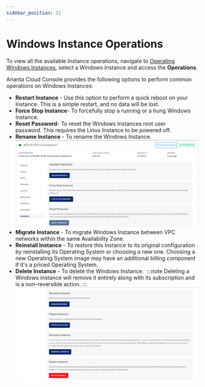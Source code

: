 ```yaml
---
sidebar_position: 11
---
```

# Windows Instance Operations

To view all the available Instance operations, navigate to [Operating Windows Instances](AboutWindowsInstances), select a Windows Instance and access the **Operations**.

Ananta Cloud Console provides the following options to perform common operations on Windows Instances:
- **Restart Instance** - Use this option to perform a quick reboot on your Instance. This is a simple restart, and no data will be lost.
- **Force Stop Instance**- To forcefully stop a running or a hung Windows Instance.
- **Reset Password**- To reset the Windows Instances root user password. This requires the Linux Instance to be powered off.
- **Rename Instance** - To rename the Windows Instance.
  ![Operations](img/Operations.png)
- **Migrate Instance** - To migrate Windows Instance between VPC networks within the same Availability Zone.
- **Reinstall Instance** - To restore this Instance to its original configuration by reinstalling its Operating System or choosing a new one. Choosing a new Operating System image may have an additional billing component if it's a priced Operating System.
- **Delete Instance** - To delete the Windows Instance. 
	:::note 
	Deleting a Windows instance will remove it entirely along with its subscription and is a non-reversible action.
	:::
  ![Operations](img/Operations1.png)



